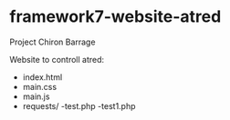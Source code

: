 # framework7-website-atred
Project Chiron Barrage

Website to controll atred:
- index.html
- main.css
- main.js
- requests/
	-test.php
	-test1.php
